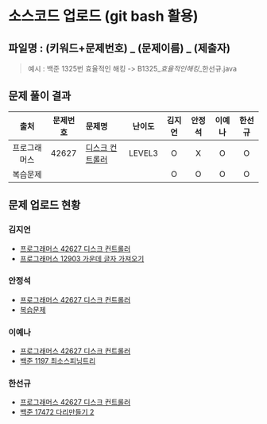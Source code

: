 # 소스코드 업로드 (git bash 활용)

## 파일명 : (키워드+문제번호) _ (문제이름) _ (제출자)

> 예시 : 백준 1325번 효율적인 해킹 -> B1325_*효율적인해킹*_한선규.java

## 문제 풀이 결과

<!-- Table -->

|출처|문제번호|문제명|난이도|김지언|안정석|이예나|한선규|
| :-: | :-: | :- | :-: | :-: | :-: | :-: | :-: |
|프로그래머스|42627|[디스크 컨트롤러](https://programmers.co.kr/learn/courses/30/lessons/42627)|LEVEL3|O|X|O|O|
|복습문제||||O|O|O|O|

## 문제 업로드 현황

### 김지언

- [프로그래머스 42627 디스크 컨트롤러](프로그래머스%2042627%20디스크%20컨트롤러/P42627_디스크컨트롤러_김지언.java)
- [프로그래머스 12903 가운데 글자 가져오기](복습문제/P12903_가운데글자가져오기_김지언.java)

### 안정석

- [프로그래머스 42627 디스크 컨트롤러]()
- [복습문제](https://github.com/S6-Daejeon4-Study/D4-4idiots-Study/blob/main/5%EC%A3%BC%EC%B0%A8/%EB%B3%B5%EC%8A%B5%EB%AC%B8%EC%A0%9C/B1987_%EC%95%8C%ED%8C%8C%EB%B2%B3_%EC%95%88%EC%A0%95%EC%84%9D.java)

### 이예나

- [프로그래머스 42627 디스크 컨트롤러](프로그래머스%2042627%20디스크%20컨트롤러/P42627_디스크컨트롤러_이예나.java)
- [백준 1197 최소스피닝트리](복습문제/B1197_최소스피닝트리_이예나.java)

### 한선규

- [프로그래머스 42627 디스크 컨트롤러](https://github.com/S6-Daejeon4-Study/D4-4idiots-Study/blob/main/5%EC%A3%BC%EC%B0%A8/%ED%94%84%EB%A1%9C%EA%B7%B8%EB%9E%98%EB%A8%B8%EC%8A%A4%2042627%20%EB%94%94%EC%8A%A4%ED%81%AC%20%EC%BB%A8%ED%8A%B8%EB%A1%A4%EB%9F%AC/P42627_%EB%94%94%EC%8A%A4%ED%81%AC%EC%BB%A8%ED%8A%B8%EB%A1%A4%EB%9F%AC_%ED%95%9C%EC%84%A0%EA%B7%9C.java)
- [백준 17472 다리만들기 2](https://github.com/S6-Daejeon4-Study/D4-4idiots-Study/blob/main/5%EC%A3%BC%EC%B0%A8/%EB%B3%B5%EC%8A%B5%EB%AC%B8%EC%A0%9C/B17472_%EB%8B%A4%EB%A6%AC%EB%A7%8C%EB%93%A4%EA%B8%B02_%ED%95%9C%EC%84%A0%EA%B7%9C.java)
